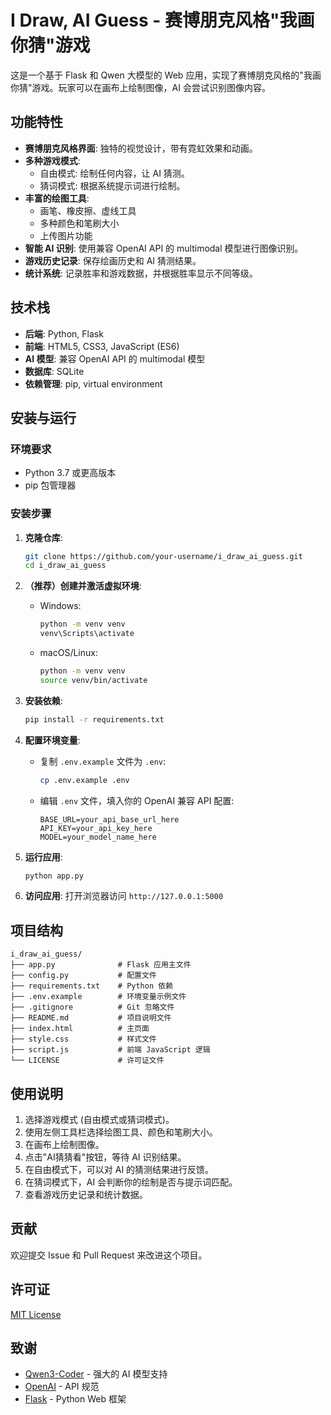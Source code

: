 # I Draw, AI Guess - 赛博朋克风格"我画你猜"游戏

这是一个基于 Flask 和 Qwen 大模型的 Web 应用，实现了赛博朋克风格的"我画你猜"游戏。玩家可以在画布上绘制图像，AI 会尝试识别图像内容。

## 功能特性

- **赛博朋克风格界面**: 独特的视觉设计，带有霓虹效果和动画。
- **多种游戏模式**:
  - 自由模式: 绘制任何内容，让 AI 猜测。
  - 猜词模式: 根据系统提示词进行绘制。
- **丰富的绘图工具**:
  - 画笔、橡皮擦、虚线工具
  - 多种颜色和笔刷大小
  - 上传图片功能
- **智能 AI 识别**: 使用兼容 OpenAI API 的 multimodal 模型进行图像识别。
- **游戏历史记录**: 保存绘画历史和 AI 猜测结果。
- **统计系统**: 记录胜率和游戏数据，并根据胜率显示不同等级。

## 技术栈

- **后端**: Python, Flask
- **前端**: HTML5, CSS3, JavaScript (ES6)
- **AI 模型**: 兼容 OpenAI API 的 multimodal 模型
- **数据库**: SQLite
- **依赖管理**: pip, virtual environment

## 安装与运行

### 环境要求

- Python 3.7 或更高版本
- pip 包管理器

### 安装步骤

1. **克隆仓库**:
   ```bash
   git clone https://github.com/your-username/i_draw_ai_guess.git
   cd i_draw_ai_guess
   ```

2. **（推荐）创建并激活虚拟环境**:
   - Windows:
     ```bash
     python -m venv venv
     venv\Scripts\activate
     ```
   - macOS/Linux:
     ```bash
     python -m venv venv
     source venv/bin/activate
     ```

3. **安装依赖**:
   ```bash
   pip install -r requirements.txt
   ```

4. **配置环境变量**:
   - 复制 `.env.example` 文件为 `.env`:
     ```bash
     cp .env.example .env
     ```
   - 编辑 `.env` 文件，填入你的 OpenAI 兼容 API 配置:
     ```
     BASE_URL=your_api_base_url_here
     API_KEY=your_api_key_here
     MODEL=your_model_name_here
     ```

5. **运行应用**:
   ```bash
   python app.py
   ```

6. **访问应用**:
   打开浏览器访问 `http://127.0.0.1:5000`

## 项目结构

```
i_draw_ai_guess/
├── app.py              # Flask 应用主文件
├── config.py           # 配置文件
├── requirements.txt    # Python 依赖
├── .env.example        # 环境变量示例文件
├── .gitignore          # Git 忽略文件
├── README.md           # 项目说明文件
├── index.html          # 主页面
├── style.css           # 样式文件
├── script.js           # 前端 JavaScript 逻辑
└── LICENSE             # 许可证文件
```

## 使用说明

1. 选择游戏模式 (自由模式或猜词模式)。
2. 使用左侧工具栏选择绘图工具、颜色和笔刷大小。
3. 在画布上绘制图像。
4. 点击"AI猜猜看"按钮，等待 AI 识别结果。
5. 在自由模式下，可以对 AI 的猜测结果进行反馈。
6. 在猜词模式下，AI 会判断你的绘制是否与提示词匹配。
7. 查看游戏历史记录和统计数据。

## 贡献

欢迎提交 Issue 和 Pull Request 来改进这个项目。

## 许可证

[MIT License](LICENSE)

## 致谢

- [Qwen3-Coder](https://github.com/QwenLM/qwen-code?tab=readme-ov-file) - 强大的 AI 模型支持
- [OpenAI](https://openai.com/) - API 规范
- [Flask](https://flask.palletsprojects.com/) - Python Web 框架
